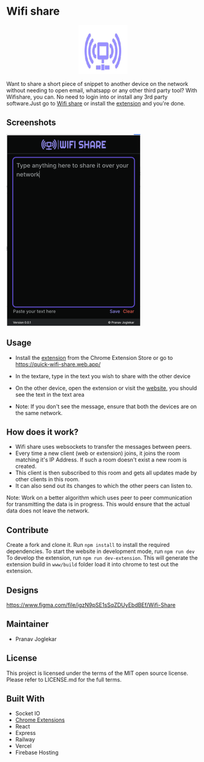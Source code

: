 # Wifi share

<p align="center">
  <img alt="Wifi Share's Logo" width="128" height="128" src="https://raw.githubusercontent.com/Pranav2612000/wifi_share/main/www/public/logoStoreIcon.png">
</p>

Want to share a short piece of snippet to another device on the network without needing to open email, whatsapp or any other third party tool? With Wifishare, you can. No need to login into or install any 3rd party software.Just go to [Wifi share](https://quick-wifi-share.web.app/) or install the [extension](https://chrome.google.com/webstore/detail/wifi-share/kdjhpollblakokcnfhbgmallkelgncbn) and you're done.

## Screenshots
<img alt="Wifi Share's Screenshot 1" width="350" height="500" src="https://raw.githubusercontent.com/Pranav2612000/wifi_share/main/www/public/screenshot1.png">

## Usage
- Install the [extension](https://chrome.google.com/webstore/detail/wifi-share/kdjhpollblakokcnfhbgmallkelgncbn) from the Chrome Extension Store or go to https://quick-wifi-share.web.app/
- In the textare, type in the text you wish to share with the other device
- On the other device, open the extension or visit the [website](https://quick-wifi-share.web.app/), you should see the text in the text area

- Note: If you don't see the message, ensure that both the devices are on the same network.

## How does it work?
- Wifi share uses websockets to transfer the messages between peers.
- Every time a new client (web or extension) joins, it joins the room matching it's IP Address. If such a room doesn't exist a new room is created.
- This client is then subscribed to this room and gets all updates made by other clients in this room.
- It can also send out its changes to which the other peers can listen to.

Note: Work on a better algorithm which uses peer to peer communication for transmitting the data is in progress. This would ensure that the actual data does not leave the network.

## Contribute
Create a fork and clone it. Run `npm install` to install the required dependencies.
To start the website in development mode, run `npm run dev`
To develop the extension, run `npm run dev-extension`. This will generate the extension build in `www/build` folder load it into chrome to test out the extension.

## Designs
https://www.figma.com/file/igzN9pSE1sSqZDUyEbdBEf/Wifi-Share

## Maintainer
- Pranav Joglekar

## License
This project is licensed under the terms of the MIT open source license. Please refer to LICENSE.md for the full terms.

## Built With
- Socket IO
- [Chrome Extensions](https://developer.chrome.com/docs/extensions/)
- React
- Express
- Railway
- Vercel
- Firebase Hosting

